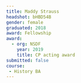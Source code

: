 ```yaml
---
title: Maddy Strauss
headshot: bHBD54B
gender: female
graduated: 2018
award: Fellowship
award:
  - org: NSDF
    year: 2019
    title: CP acting award
submitted: false
course:
 - History BA
---
```

